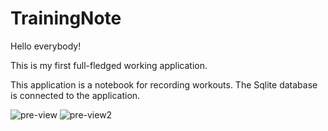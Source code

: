 # TrainingNote
Hello everybody!

This is my first full-fledged working application.

This application is a notebook for recording workouts.
The Sqlite database is connected to the application.


![pre-view](https://user-images.githubusercontent.com/118382485/218456912-85d57583-250c-4e70-97eb-f0cea8f541fe.jpg)
![pre-view2](https://user-images.githubusercontent.com/118382485/218457149-722e37ef-a01c-4386-9575-35e9eafd9f8b.jpg)




